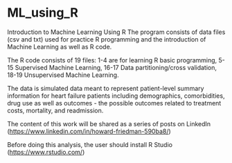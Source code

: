 # ML_using_R
Introduction to Machine Learning Using R
The program consists of data files (csv and txt) used for practice R programming and the introduction of Machine Learning as well as R code.  

The R code consists of 19 files: 1-4 are for learning R basic programming, 5-15 Supervised Machine Learning, 16-17 Data partitioning/cross validation, 18-19 Unsupervised Machine Learning. 

The data is simulated data meant to represent patient-level summary information for heart failure patients including demographics, comorbidities, drug use as well as outcomes - the possible outcomes related to treatment costs, mortality, and readmission.

The content of this work will be shared as a series of posts on LinkedIn (https://www.linkedin.com/in/howard-friedman-590ba8/)

Before doing this analysis, the user should install R Studio (https://www.rstudio.com/)

